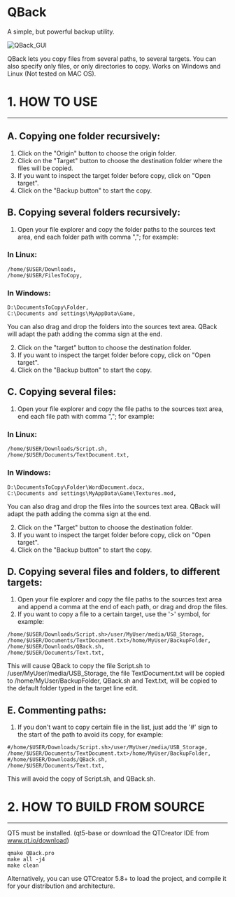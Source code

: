 # QBack
A simple, but powerful backup utility.

![QBack_GUI](https://sites.google.com/site/gtronick/QBack1.5.0.PNG)

QBack lets you copy files from several paths, to several targets. You can also specify only files, or only directories to copy. Works on Windows and Linux (Not tested on MAC OS).

# 1. HOW TO USE
-------------------------------

## A. Copying one folder recursively:

  1. Click on the "Origin" button to choose the origin folder.
  2. Click on the "Target" button to choose the destination folder where the files will be copied.
  3. If you want to inspect the target folder before copy, click on "Open target".
  4. Click on the "Backup button" to start the copy.

## B. Copying several folders recursively:

  1. Open your file explorer and copy the folder paths to the sources text area, end each folder path with comma ","; for example: 
  

  ### In Linux: 

    /home/$USER/Downloads,  
    /home/$USER/FilesToCopy,  
  
  ### In Windows:

    D:\DocumentsToCopy\Folder,  
    C:\Documents and settings\MyAppData\Game,  
    
  You can also drag and drop the folders into the sources text area. QBack will adapt the path adding the comma sign at the end.

  2. Click on the "target" button to choose the destination folder.
  3. If you want to inspect the target folder before copy, click on "Open target".
  4. Click on the "Backup button" to start the copy.

## C. Copying several files:

  1. Open your file explorer and copy the file paths to the sources text area, end each file path with comma ","; for example:
 
  ### In Linux:

    /home/$USER/Downloads/Script.sh,  
    /home/$USER/Documents/TextDocument.txt,  

  ### In Windows:

    D:\DocumentsToCopy\Folder\WordDocument.docx,  
    C:\Documents and settings\MyAppData\Game\Textures.mod,  

  You can also drag and drop the files into the sources text area. QBack will adapt the path adding the comma sign at the end.
  
  2. Click on the "Target" button to choose the destination folder.
  3. If you want to inspect the target folder before copy, click on "Open target".
  4. Click on the "Backup button" to start the copy.
  
## D. Copying several files and folders, to different targets:

  1. Open your file explorer and copy the file paths to the sources text area and append a comma at the end of each path, or drag and drop the files.
  2. If you want to copy a file to a certain target, use the '>' symbol, for example:
  
    /home/$USER/Downloads/Script.sh>/user/MyUser/media/USB_Storage,  
    /home/$USER/Documents/TextDocument.txt>/home/MyUser/BackupFolder,  
    /home/$USER/Downloads/QBack.sh,  
    /home/$USER/Documents/Text.txt,  
   
  This will cause QBack to copy the file Script.sh to /user/MyUser/media/USB_Storage, the file TextDocument.txt will be copied to /home/MyUser/BackupFolder, QBack.sh and Text.txt, will be copied to the default folder typed in the target line edit.
  
## E. Commenting paths:

  1. If you don't want to copy certain file in the list, just add the '#' sign to the start of the path to avoid its copy, for example:  

    #/home/$USER/Downloads/Script.sh>/user/MyUser/media/USB_Storage,  
    /home/$USER/Documents/TextDocument.txt>/home/MyUser/BackupFolder,  
    #/home/$USER/Downloads/QBack.sh,  
    /home/$USER/Documents/Text.txt,  
    
  This will avoid the copy of Script.sh, and QBack.sh.

# 2. HOW TO BUILD FROM SOURCE
------------------------------------------------

QT5 must be installed. (qt5-base or download the QTCreator IDE from www.qt.io/download)

    qmake QBack.pro
    make all -j4
    make clean

Alternatively, you can use QTCreator 5.8+ to load the project, and compile it for your distribution and architecture.


